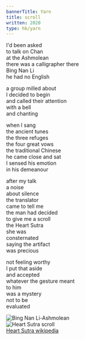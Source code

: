 ```yaml
---
bannerTitle: Yarn
title: scroll
written: 2020
type: hk/yarn
---
```


I'd been asked  
to talk on Chan  
at the Ashmolean  
there was a calligrapher there  
Bing Nan Li  
he had no English  


a group milled about  
I decided to begin  
and called their attention  
with a bell  
and chanting  


when I sang  
the ancient tunes  
the three refuges  
the four great vows  
the traditional Chinese  
he came close and sat  
I sensed his emotion  
in his demeanour  


after my talk  
a noise  
about silence  
the translator  
came to tell me  
the man had decided  
to give me a scroll  
the Heart Sutra  
she was  
consternated  
saying the artifact  
was precious  


not feeling worthy  
I put that aside  
and accepted  
whatever the gesture meant  
to him  
was a mystery  
not to be  
evaluated

![Bing Nan Li-Ashmolean](/images/chan/BingNanLi-Ashmolean.jpg "BingNanLi-Ashmolean")  
![Heart Sutra scroll](/images/chan/HeartSutraGift.jpg "Heart Sutra scroll")  
[Heart Sutra wikipedia](https://en.wikipedia.org/wiki/Heart_Sutra)
